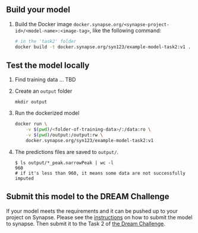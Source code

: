 ## Build your model

1. Build the Docker image `docker.synapse.org/<synapse-project-id>/<model-name>:<image-tag>`, like the following command:

   ```bash
   # in the 'task2' folder
   docker build -t docker.synapse.org/syn123/example-model-task2:v1 .
   ```

## Test the model locally

1. Find training data ... TBD
2. Create an `output` folder

   ```
   mkdir output
   ```

3. Run the dockerized model

   ```bash
   docker run \
       -v $(pwd)/<folder-of-training-data>/:/data:ro \
       -v $(pwd)/output:/output:rw \
       docker.synapse.org/syn123/example-model-task2:v1
   ```

4. The predictions files are saved to `output/`.

   ```
   $ ls output/*_peak.narrowPeak | wc -l
   960
   # if it's less than 960, it means some data are not successfully imputed
   ```

## Submit this model to the DREAM Challenge

If your model meets the requirements and it can be pushed up to your project on Synapse. Please see the [instructions] on how to submit the model to synapse. Then submit it to the Task 2 of [the Dream Challenge].

[the dream challenge]: https://www.synapse.org/#!Synapse:syn26720920/wiki/615338
[instructions]: https://www.synapse.org/#!Synapse:syn26720920/wiki/615352
